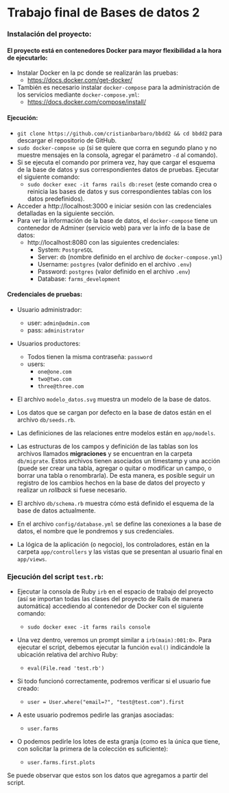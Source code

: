 # Trabajo final de Bases de datos 2

### Instalación del proyecto:

#### El proyecto está en contenedores Docker para mayor flexibilidad a la hora de ejecutarlo:
* Instalar Docker en la pc donde se realizarán las pruebas:
    * https://docs.docker.com/get-docker/
* También es necesario instalar `docker-compose` para la administración de los servicios mediante `docker-compose.yml`:
    * https://docs.docker.com/compose/install/

#### Ejecución:
* `git clone https://github.com/cristianbarbaro/bbdd2 && cd bbdd2` para descargar el repositorio de GitHub.
* `sudo docker-compose up` (si se quiere que corra en segundo plano y no muestre mensajes en la consola, agregar el parámetro `-d` al comando).
* Si se ejecuta el comando por primera vez, hay que cargar el esquema de la base de datos y sus correspondientes datos de pruebas. Ejecutar el siguiente comando:
    * `sudo docker exec -it farms rails db:reset` (este comando crea o reinicia las bases de datos y sus correspondientes tablas con los datos predefinidos).
* Acceder a http://localhost:3000 e iniciar sesión con las credenciales detalladas en la siguiente sección.
* Para ver la información de la base de datos, el `docker-compose` tiene un contenedor de Adminer (servicio web) para ver la info de la base de datos:
    * http://localhost:8080 con las siguientes credenciales:
        * System: `PostgreSQL`
        * Server: `db` (nombre definido en el archivo de `docker-compose.yml`)
        * Username: `postgres` (valor definido en el archivo `.env`)
        * Password: `postgres` (valor definido en el archivo `.env`)
        * Database: `farms_development`


#### Credenciales de pruebas:
* Usuario administrador:
    * user: `admin@admin.com`
    * pass: `administrator`

* Usuarios productores:
    * Todos tienen la misma contraseña: `password`
    * users:
        * `one@one.com`
        * `two@two.com`
        * `three@three.com`

* El archivo `modelo_datos.svg` muestra un modelo de la base de datos.

* Los datos que se cargan por defecto en la base de datos están en el archivo `db/seeds.rb`.

* Las definiciones de las relaciones entre modelos están en `app/models`.

* Las estructuras de los campos y definición de las tablas son los archivos llamados **migraciones** y se encuentran en la carpeta `db/migrate`. Estos archivos tienen asociados un timestamp y una acción (puede ser crear una tabla, agregar o quitar o modificar un campo, o borrar una tabla o renombrarla). De esta manera, es posible seguir un registro de los cambios hechos en la base de datos del proyecto y realizar un *rollback* si fuese necesario.

* El archivo `db/schema.rb` muestra cómo está definido el esquema de la base de datos actualmente.

* En el archivo `config/database.yml` se define las conexiones a la base de datos, el nombre que le pondremos y sus credenciales.

* La lógica de la aplicación (o negocio), los controladores, están en la carpeta `app/controllers` y las vistas que se presentan al usuario final en `app/views`.


### Ejecución del script `test.rb`:
* Ejecutar la consola de Ruby `irb` en el espacio de trabajo del proyecto (así se importan todas las clases del proyecto de Rails de manera automática) accediendo al contenedor de Docker con el siguiente comando:
    * `sudo docker exec -it farms rails console`

* Una vez dentro, veremos un prompt similar a `irb(main):001:0>`. Para ejecutar el script, debemos ejecutar la función `eval()` indicándole la ubicación relativa del archivo Ruby:
    * `eval(File.read 'test.rb')`

* Si todo funcionó correctamente, podremos verificar si el usuario fue creado:
    * `user = User.where("email=?", "test@test.com").first`

* A este usuario podremos pedirle las granjas asociadas:
    * `user.farms`

* O podemos pedirle los lotes de esta granja (como es la única que tiene, con solicitar la primera de la colección es suficiente):
    * `user.farms.first.plots`

Se puede observar que estos son los datos que agregamos a partir del script.
